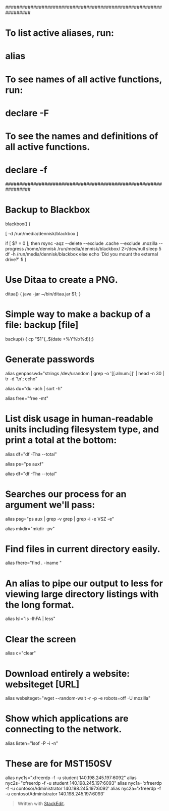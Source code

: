 <script src="https://cdn.rawgit.com/google/code-prettify/master/loader/run_prettify.js?lang=css&amp;skin=sunburst"></script>
#################################################################
# To list active aliases, run:                                  #
# alias                                                         #
#                                                               #
# To see names of all active functions, run:                    #
# declare -F                                                    #
#                                                               #
# To see the names and definitions of all active functions.     #
# declare -f                                                    #
#################################################################

# Backup to Blackbox
blackbox() {

  [ -d /run/media/dennisk/blackbox ]

  if [ $? = 0 ]; then
  rsync -aqz --delete --exclude .cache --exclude .mozilla --progress /home/dennisk /run/media/dennisk/blackbox/ 2>/dev/null
  sleep 5
  df -h /run/media/dennisk/blackbox
  else
    echo 'Did you mount the external drive?'
  fi 
}

# Use Ditaa to create a PNG.
ditaa() { java -jar ~/bin/ditaa.jar $1; }

# Simple way to make a backup of a file: backup [file]
backup() { cp "$1"{,.$(date +%Y%b%d)};}

# Generate passwords
alias genpasswd="strings /dev/urandom | grep -o '[[:alnum:]]' | head -n 30 | tr -d '\n'; echo"

alias du="du -ach | sort -h"

alias free="free -mt"

# List disk usage in human-readable units including filesystem type, and print a total at the bottom:
alias df="df -Tha --total"

alias ps="ps auxf"

alias df="df -Tha --total"

# Searches our process for an argument we'll pass:
alias psg="ps aux | grep -v grep | grep -i -e VSZ -e"

alias mkdir="mkdir -pv"

# Find files in current directory easily.
alias fhere="find . -iname "

# An alias to pipe our output to less for viewing large directory listings with the long format.
alias lsl="ls -lhFA | less"

# Clear the screen
alias c="clear"

# Download entirely a website: websiteget [URL]
alias websiteget="wget --random-wait -r -p -e robots=off -U mozilla"

# Show which applications are connecting to the network.
alias listen="lsof -P -i -n"

# These are for MST150SV
alias nyc1s="xfreerdp -f -u student 140.198.245.197:6092"
alias nyc2s="xfreerdp -f -u student 140.198.245.197:6093"
alias nyc1a='xfreerdp -f -u contoso\Administrator 140.198.245.197:6092'
alias nyc2a='xfreerdp -f -u contoso\Administrator 140.198.245.197:6093'


> Written with [StackEdit](https://stackedit.io/).
